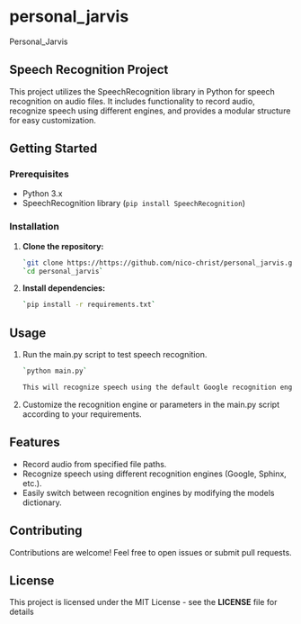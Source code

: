 # personal_jarvis
Personal_Jarvis

## Speech Recognition Project

This project utilizes the SpeechRecognition library in Python for speech recognition on audio files. It includes functionality to record audio, recognize speech using different engines, and provides a modular structure for easy customization.

## Getting Started

### Prerequisites

- Python 3.x
- SpeechRecognition library (`pip install SpeechRecognition`)

### Installation

1. **Clone the repository:**

   ```bash
   `git clone https://https://github.com/nico-christ/personal_jarvis.git`
   `cd personal_jarvis`

2. **Install dependencies:**
    ```bash
    `pip install -r requirements.txt`

## Usage

1. Run the main.py script to test speech recognition.
    ```bash
    `python main.py`

    This will recognize speech using the default Google recognition engine.

2. Customize the recognition engine or parameters in the main.py script according to your requirements.

## Features

- Record audio from specified file paths.
- Recognize speech using different recognition engines (Google, Sphinx, etc.).
- Easily switch between recognition engines by modifying the models dictionary.

## Contributing

Contributions are welcome! Feel free to open issues or submit pull requests.

## License

This project is licensed under the MIT License - see the **LICENSE** file for details

